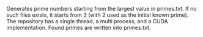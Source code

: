 Generates prime numbers starting from the largest value in primes.txt. If no such files exists, it starts from 3 (with 2 used as the initial known prime).
The repository has a single thread, a multi process, and a CUDA implementation.
Found primes are written into primes.txt.
